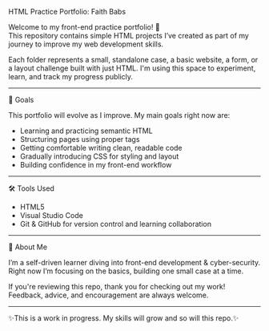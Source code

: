 HTML Practice Portfolio: Faith Babs

Welcome to my front-end practice portfolio! 👋  
This repository contains simple HTML projects I’ve created as part of my journey to improve my web development skills.

Each folder represents a small, standalone case, a basic website, a form, or a layout challenge built with just HTML. I'm using this space to experiment, learn, and track my progress publicly.

-------------------------------------------------------------------------------------------------------------------------------------------------------------------------------------------

🎯 Goals

This portfolio will evolve as I improve. My main goals right now are:

- Learning and practicing semantic HTML
- Structuring pages using proper tags
- Getting comfortable writing clean, readable code
- Gradually introducing CSS for styling and layout
- Building confidence in my front-end workflow

-------------------------------------------------------------------------------------------------------------------------------------------------------------------------------------------

🛠️ Tools Used

- HTML5
- Visual Studio Code
- Git & GitHub for version control and learning collaboration

-------------------------------------------------------------------------------------------------------------------------------------------------------------------------------------------

📌 About Me

I’m a self-driven learner diving into front-end development & cyber-security.  
Right now I’m focusing on the basics, building one small case at a time.

If you're reviewing this repo, thank you for checking out my work!  
Feedback, advice, and encouragement are always welcome.

-------------------------------------------------------------------------------------------------------------------------------------------------------------------------------------------
 ✨This is a work in progress. My skills will grow and so will this repo.✨

